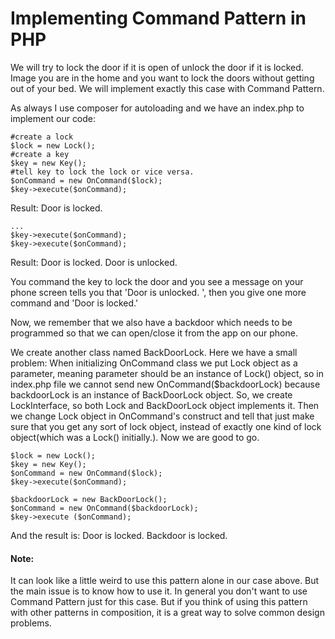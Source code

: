 # Implementing Command Pattern in PHP

We will try to lock the door if it is open of unlock the door if it is locked. Image you are in the 
home and you want to lock the doors without getting out of your bed. We will implement exactly this
case with Command Pattern.

As always I use composer for autoloading and we have an index.php to implement our code:

    #create a lock
    $lock = new Lock();
    #create a key
    $key = new Key();
    #tell key to lock the lock or vice versa.
    $onCommand = new OnCommand($lock);
    $key->execute($onCommand);

Result: Door is locked.

    ...
    $key->execute($onCommand);
    $key->execute($onCommand);

Result: Door is locked. Door is unlocked.

You command the key to lock the door and you see a message on your phone screen tells you that
'Door is unlocked. ', then you give one more command and 'Door is locked.'

Now, we remember that we also have a backdoor which needs to be programmed so that we can open/close
it from the app on our phone. 

We create another class named BackDoorLock. Here we have a small problem: When initializing
OnCommand class we put Lock object as a parameter, meaning parameter should be an instance of
Lock() object, so in index.php file we cannot send new OnCommand($backdoorLock) because backdoorLock
is an instance of BackDoorLock object. So, we create LockInterface, so both Lock and BackDoorLock
object implements it. Then we change Lock object in OnCommand's construct and tell that just 
make sure that you get any sort of lock object, instead of exactly one kind of lock object(which 
was a Lock() initially.). Now we are good to go.

    $lock = new Lock();
    $key = new Key();
    $onCommand = new OnCommand($lock);
    $key->execute($onCommand);
    
    $backdoorLock = new BackDoorLock();
    $onCommand = new OnCommand($backdoorLock);
    $key->execute ($onCommand);
    
And the result is: Door is locked. Backdoor is locked.

#### Note:
It can look like a little weird to use this pattern alone in our case above. But the main issue is
to know how to use it. In general you don't want to use Command Pattern just for this case. But
if you think of using this pattern with other patterns in composition, it is a great way to solve
common design problems.
